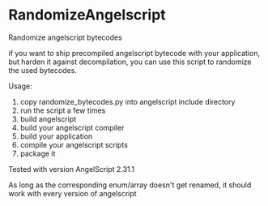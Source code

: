 # RandomizeAngelscript
Randomize angelscript bytecodes

if you want to ship precompiled angelscript bytecode with your application, but harden it against decompilation, you can use this script to randomize the used bytecodes.

Usage:
1) copy randomize_bytecodes.py into angelscript include directory
2) run the script a few times
3) build angelscript
4) build your angelscript compiler
5) build your application
6) compile your angelscript scripts
7) package it

Tested with version AngelScript 2.31.1

As long as the corresponding enum/array doesn't get renamed, it should work with every version of angelscript
